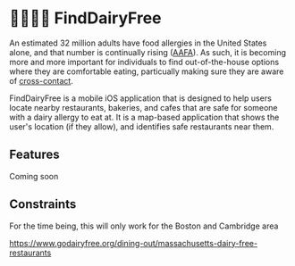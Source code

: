 # 📍🐄🙅‍♂️ FindDairyFree

An estimated 32 million adults have food allergies in the United States alone, and that number is continually rising ([AAFA](https://aafa.org/allergies/types-of-allergies/food-allergies/)). As such, it is becoming more and more important for individuals to 
find out-of-the-house options where they are comfortable eating, particually making sure they are aware of [cross-contact](https://www.ncbi.nlm.nih.gov/pmc/articles/PMC6324195/#:~:text=Cross%2Dcontact%20occurs%20when%20one,not%20contain%20that%20specific%20allergen.). 

FindDairyFree is a mobile iOS application that is designed to help users locate nearby
restaurants, bakeries, and cafes that are safe for someone with a dairy allergy to eat at.
It is a map-based application that shows the user's location (if they allow), and 
identifies safe restaurants near them.

## Features
Coming soon

## Constraints 
For the time being, this will only work for the Boston and Cambridge area

https://www.godairyfree.org/dining-out/massachusetts-dairy-free-restaurants

